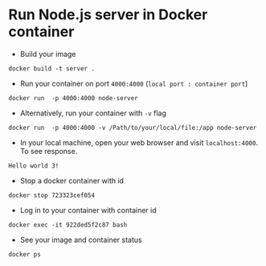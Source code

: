 # Run Node.js server in Docker container
* Build your image
```
docker build -t server .
```
* Run your container on port `4000:4000` (`local port : container port`)
```
docker run  -p 4000:4000 node-server
```
* Alternatively, run your container with `-v` flag
```
docker run  -p 4000:4000 -v /Path/to/your/local/file:/app node-server
```
* In your local machine, open your web browser and visit `localhost:4000`. To see response.
```
Hello world 3!
```
* Stop a docker container with id
```
docker stop 723323cef054
```
* Log in to your container with container id
```
docker exec -it 922ded5f2c87 bash
```
* See your image and container status
```
docker ps
```